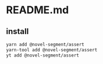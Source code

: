 # README.md

    

## install

```bash
yarn add @novel-segment/assert
yarn-tool add @novel-segment/assert
yt add @novel-segment/assert
```

